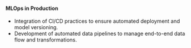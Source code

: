 #### MLOps in Production 

- Integration of CI/CD practices to ensure automated deployment and model versioning. 
- Development of automated data pipelines to manage end-to-end data flow and transformations. 